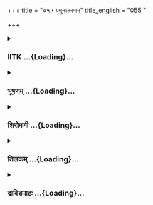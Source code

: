 +++
title = "०५५ यमुनातरणम्"
title_english = "055 "

+++
<div caption="श्रीराम-हरिसीताराममूर्ति-घनपाठिभ्यां वचनम्" class="audioEmbed" src="https://archive.org/download/Ramayana-recitation-Sriram-harisItArAmamUrti-Ghanapaati-v2/Kanda_2/Kanda_2_AYK-055-Yamuna_Tharanam.mp3"></div>

<div class="js_include collapsed" newlevelforh1="3" title="IITK" unfilled url="/purANam/rAmAyaNam/audIchya-pAThaH/iitk/2_ayodhyAkANDam/04-chitrakUTa-prAptiH/055_yamunAtaraNam.md">
<details><summary><h3>IITK ...{Loading}...</h3></summary>

The trio cross Yamuna -- decide to reside on the river bank -- Sita
rejoices getting her favourite flowers and fruits.



#### श्लोकः
##### मूलम्
उषित्वा रजनीं तत्र राजपुत्रावरिन्दमौ।  
महर्षिमभिवाद्याथ जग्मतुस्तं गिरिं प्रति॥2.55.1॥

##### शब्दार्थः
अरिन्दमौ destroyers of enemies, राजपुत्राः the (two) princes, तत्र there, रजनी night, उषित्वा having spent, अथ thereafter, महर्षिम् great sage (Bharadwaja), अभिवाद्य having offered obeisance, तं गिरिं प्रति in the direction of that mountain, जग्मतुः went.

##### आङ्ग्लानुवादः
After spending the night, the princes, destroyers of enemies, offered obeisance to that  
great sage (Bharadhwaja) and went towards that mount Chitrkuta.



#### श्लोकः
##### मूलम्
तेषां चैव स्वस्त्ययनं महर्षिस् स चकार ह।  
प्रस्थितांश्चैव तान्प्रेक्ष्य पिता पुत्रानिवान्वगात्॥2.55.2॥

##### शब्दार्थः
सः महर्षिः that great sage, तेषाम् to them, स्वस्त्ययनम् blessings for their safe journey, चकार ह made, प्रस्थितान् set forth, तान् them, प्रेक्ष्य having seen, पिता father, पुत्रानिव like his own children, अन्वगात् च followed also.

##### आङ्ग्लानुवादः
Seeing them setting forth, the great sage blessed them for a safe journey and followed them like a father following his children.



#### श्लोकः
##### मूलम्
ततः प्रचक्रमे वक्तुं वचनं स महामुनिः।  
भरद्वाजो महातेजा रामं सत्यपराक्रमम्॥2.55.3॥

##### शब्दार्थः
ततः then, महातेजाः effulgent, महामुनिः great sage, सः भरद्वाजः that Bharadwaja, सत्यपराक्रमम् to one whose strength is truth, रामम् to Rama, वचनम् words, वक्तुम् to tell, प्रचक्रमे began.

##### आङ्ग्लानुवादः
Then that great effulgent sage Bharadwaja began to speak to Rama whose strength was truth.



#### श्लोकः
##### मूलम्
गङ्गायमुनयोस् सन्धिमासाद्य मनुजर्षभौ।  
कालिन्दीमनुगच्छेतां नदीं पश्चान्मुखाश्रिताम्॥2.55.4॥

##### शब्दार्थः
मनुजर्षभौ two (best) among men, गङ्गायमुनयोः सन्धिम् the confluence of Ganga and Yamuna, गत्वा having reached, पश्चान्मुखाश्रिताम् flowing westward, कालिन्दी नदीम् river Kalindi (Yamuna), अनुगच्छेताम् proceed along.

##### आङ्ग्लानुवादः
Reaching the confluence of rivers Ganga and Yamuna, O Rama and Lakshmana best among men proceed along the Kalindi (Yamuna) river flowing westward.



#### श्लोकः
##### मूलम्
अथाऽसाद्य तु कालिन्दी शीघ्रस्रोतसमापगाम्।  
तस्यास्तीर्थं प्रचलितं पुराणं प्रेक्ष्य राघवौ॥2.55.5॥  
तत्र यूयं प्लवं कृत्वा तरतांशुमतीं नदीम्।

##### शब्दार्थः
राघवौ the scions of the Raghus (Rama and Lakshmana), अथ then, शीघ्रस्रोतसम् rapidiy flowing आपगाम् river, कालिन्दीम् Kalindi (Yamuna), आसाद्य having reached, प्रचलितम् served by many, पुराणम् ancient, तस्याः तीर्थम् spot on the river bank, प्रेक्ष्य finding, तत्र there, यूयम् you, प्लवम् a raft, कृत्वा having made, अंशुमतीम् that daughter of the Sun (Yamuna), नदीम् river, तरत cross over.

##### आङ्ग्लानुवादः
On reaching that swiftflowing river Yamuna, O Rama and Lakshmana O scions of the Raghu race, you will find an ancient spot (on the river bank). There make a raft and cross Kalindi, daughter of the Sun.



#### श्लोकः
##### मूलम्
ततो न्यग्रोधमासाद्य महान्तं हरितच्छदम्॥2.55.6॥  
विवृद्धं बहुभिर्वृक्षै श्श्यामं सिद्धोपसेवितम्।  
तस्मै सीताञ्जलिं कृत्वा प्रयुञ्जीताशिषश्शिवाः॥2.55.7॥

##### शब्दार्थः
ततः हरितच्छदम् with lush green leaves, महान्तम् large, बहुभिः by many, वृक्षैः trees, विवृध्दम्  densely grown, सिध्दोपसेवितम् inhabited by siddhas (sages who have attained perfection), श्यामम् dark (shady), न्यग्रोधम् banyan tree, आसाद्य having approached, सीता Sita, तस्मै to it, अञ्जलिम् folded palms, कृत्वा having made, शिवाः auspicious, आशिषः invocations, प्रयुञ्जीत offer.

##### आङ्ग्लानुवादः
There you will find a large, banyan tree with its lush green leaves, looking dark with its densely grown trees. It is inhabited by siddhas. Sita should offer with folded palms invocations for her wellbeing.



#### श्लोकः
##### मूलम्
समासाद्य तु तं वृक्षं वसेद्वातिक्रमेत वा।  
क्रोशमात्रं ततो गत्वा नीलं द्रक्ष्यथ काननम्॥2.55.8॥  
पलाशबदरीमिश्रं रम्यं वंशैश्च यामुनैः।

##### शब्दार्थः
तम् वृक्षम् that tree, समासाद्य having reached, वसेद्वा one may tarry or, अतिक्रमेत वा or can go past, ततः from there, क्रोशमात्रम् at a distance of a krosa, गत्वा having gone, नीलम् dark, पलाशबदरीमिश्रम् mixed with Palasa and Badari trees, यामुनैः on Yamuna, वंशैः च with bamboos also, रम्यम् beautiful, काननम् forest, द्रक्ष्यथ you will see.

##### आङ्ग्लानुवादः
Reaching that tree, you may tarry or proceed further. A krosa from there, you will see a beautiful forest filled with dark trees mixed with Palasas and badaris and bamboos on the Yamuna.



#### श्लोकः
##### मूलम्
स पन्थाश्चित्रकूटस्य गतस् सुबहुशो मया॥2.55.9॥  
रम्यो मार्दवयुक्तश्च वनदावैर्विवर्जितः।

##### शब्दार्थः
सः that one, चित्रकूटस्य of Chitrakuta, पन्थाः path, मया by me, बहुशः several times, गतः gone, रम्य beautiful, मार्दवयुक्तश्च marked with smoothness, वनदावैः forest fires, विवर्जितः is without.

##### आङ्ग्लानुवादः
That path leads to Chitrakuta. I had travelled through it several times. It is beautiful, smooth and safe from forest fires.



#### श्लोकः
##### मूलम्
इति पन्थानमावेद्य महर्षिस्सन्यवर्तत॥2.55.10॥  
अभिवाद्य तथेत्युक्त्वा रामेण विनिवर्तितः।

##### शब्दार्थः
सः महर्षिः that great sage, इति thus, पन्थानम् path, आवेद्य after directing, रामेण by Rama, तथेति 'so be it', उक्त्वा having said, अभिवाद्य paying obeisance, विनिवर्तितः having been requested to return, न्यवर्तत turned back.

##### आङ्ग्लानुवादः
The great sage returned after instructing Rama about the path. So be it, said Rama and offering obeisance requested Bharadhwaja to go back.



#### श्लोकः
##### मूलम्
उपावृत्ते मुनौ तस्मिन्रामो लक्ष्मणमब्रवीत्॥2.55.11॥  
कृतपुण्याः स्म सौमित्रे मुनिर्यन्नोऽनुकम्पते।

##### शब्दार्थः
तस्मिन् मुनौ the sage (Bharadhwaja), उपावृत्ते having turned back, राम Rama, लक्ष्मणम् to Lakshmana, अब्रवीत् said, सौमित्रे son of Sumitra, Lakshmana, कृतपुण्याः स्म we are fortunate indeed, यत् since, मुनिः the sage, नः on us, अनुकम्पते is showing compassion.

##### आङ्ग्लानुवादः
With the sage gone, Rama said, O Saumitri (son of Sumitra) we are lucky, for the sage has been so kind.



#### श्लोकः
##### मूलम्
इति तौ पुरुषव्याघ्रौ मन्त्रयित्वा मनस्विनौ।  
सीतामेवाग्रतः कृत्वा कालिन्दीं जग्मतुर्नदीम्॥2.55.12॥

##### शब्दार्थः
मनस्विनौ nobleminded, तौ those two, पुरुषव्याघ्रौ tigers (best) among men, इति thus, मन्त्रयित्वा conversing, सीताम् to Sita, अग्रतः इव ahead of them, कृत्वा keeping, कालिन्दीं नदीम्     towards river Kalindi (Yamuna), जग्मतुः proceeded.

##### आङ्ग्लानुवादः
Thus talking with one another, the two nobleminded tigers (best) among men advanced towards river Kalindi (Yamuna) with Sita walking in front.



#### श्लोकः
##### मूलम्
अथाऽसाद्य तु कालिन्दीं शीघ्रस्रोतोवहां नदीम्।  
चिन्तामापेदिरे सर्वे नदीजलतितीर्षवः॥2.55.13॥

##### शब्दार्थः
अथ thereafter, सर्वे all of them, शीघ्रस्रोतोवहाम् rapidly flowing, कालिन्दीं नदीम् river Kalindi, आसाद्य having reached, नदीजलतितीर्षवः wishing to cross the river, चिन्ताम् अपेदिरे pondered.

##### आङ्ग्लानुवादः
Thereafter, they all reached the rapidly flowing river Kalindi and began pondering how to cross it.



#### श्लोकः
##### मूलम्
तौ काष्ठसङ्घातमथो चक्रतुस् सुमहाप्लवम्।  
शुष्कैर्वंशैस् समास्तीर्णमुशीरैश्च समावृतम्॥2.55.14॥

##### शब्दार्थः
अथ then, तौ both of them, शुष्कैः with dry, वंशैः bamboos, समास्तीर्णम् wellspread, उशीरैः  
fragrant roots of Ushira bush, समावृतम् covered with, काष्टसङ्घातम् with logs of wood joined together, महाप्लवम् big float, चक्रतुः made.

##### आङ्ग्लानुवादः
Then they both made a big wooden float by joining logs of wood, spreading bamboos on it and covering it with the (fragrant roots of) Ushira bushes.



#### श्लोकः
##### मूलम्
ततो वेतसशाखाश्च जम्बूशाखाश्च वीर्यवान्।  
चकार लक्ष्मणश्छित्वा सीतायास् सुखमासनम्॥2.55.15॥

##### शब्दार्थः
ततः then, वीर्यवान् valiant, लक्ष्मणः Lakshmana, वेतसशाखाश्च stems of reeds, जम्बूशाखाश्च   branches from Jambu tree, छित्वा after cutting, सीतायाः for Sita, सुखम् comfortable, आसनम् seat, चकार made.

##### आङ्ग्लानुवादः
The valiant Lakshmana cut the stems of reeds and branches of the Jambu tree to prepare a comfortable seat for Sita (on that float).



#### श्लोकः
##### मूलम्
तत्र श्रियमिवाचिन्त्यां रामो दाशरथिः प्रियाम्।  
ईषत्संलज्जमानां तामध्यारोपयतप्लवम्॥2.55.16॥

##### शब्दार्थः
दाशरथिः Dasaratha's son, रामः Rama, तत्र there, श्रियमिव looking like Lakshmi (goddess of wealth), अचिन्त्याम् inconceivable (majesty), ईषत् a little, संलज्जमानाम् feeling shy, ताम् प्रियाम् that beloved Sita, प्लवम् float, अध्यारोपयत ascended.

##### आङ्ग्लानुवादः
Rama, son of Dasaratha helped his beloved (Sita), who was looking inconceivably like Lakshmi (goddess of wealth) and was feeling a little bashful while stepping on to the float.



#### श्लोकः
##### मूलम्
पार्श्वे च तत्र वैदेह्या वसने भूषणानि च।  
प्लवे कठिनकाजं च रामश्चक्रे सहायुधैः॥2.55.17॥

##### शब्दार्थः
रामः Rama, तत्र there, प्लवे on the float, वैदेह्याः Sita's, पार्श्वे on the side of, वसने clothes, भूषणानि च ornaments, कठिनकाजं a crowbar and a basket, आयुधैः weapons, चक्रे placed.

##### आङ्ग्लानुवादः
Rama placed robes and ornaments on the float by the side of Sita and a spade and a basket along with weapons.



#### श्लोकः
##### मूलम्
आरोप्य प्रथमं सीतां सङ्घाटं परिगृह्य तौ।  
तत प्रतेरतुर्यत्तौ वीरौ दशरथात्मजौ॥2.55.18॥

##### शब्दार्थः
वीरौ heroes, तौ those two, दशरथात्मजौ Dasratha's sons, सङ्घाटम् that float, प्रतिगृह्य  tightly holding, प्रथमम् at first, सीताम् Sita, आरोप्य making her board, ततः then, यत्तौ carefully, प्रतेरतुः crossed.

##### आङ्ग्लानुवादः
Those valiant sons of Dasaratha held the float (firmly) to help Sita step on to it. Then they crossed the river carefully.



#### श्लोकः
##### मूलम्
कालिन्दीमध्यमायाता सीता त्वेनामवन्दत।  
स्वस्ति देवि तरामि त्वां पारये न्मे पतिर्व्रतम्॥2.55.19॥  
यक्ष्ये त्वां गोसहस्रेण सुराघटशतेन च।  
स्वस्ति प्रत्यागते रामे पुरी मिक्ष्वाकुपालिताम्॥2.56.20॥

##### शब्दार्थः
कालिन्दीमध्यम् the middle of the river Kalindi (Yamuna), आयाता on reaching, सीता Sita, एनाम् to this river, अवन्दत made reverential salutation, देवी O goddess, त्वाम् you, तरामि crossing,  स्वस्ति let safety be ours, मे my, पतिः husband, व्रतम् vow, पारयेत् may fulfil, रामे Rama, स्वस्ति safely, इक्ष्वाकुपालिताम् ruled by Ikshvaku kings, पुरीम् city of Ayodhya, प्रत्यागते on his return, त्वाम् you, गोसहस्रेण with the offer of a thousand cows, सुराघटशतेन च with a hundred pots of wine, यक्षे will worship.

##### आङ्ग्लानुवादः
On reaching the middle of the river Yamuna, Sita made reverential salutations to her saying O goddess, I am crossing you, may safety be ours and may my husband fulfil his vow After Rama's (safe) return to the city (of Ayodhya) ruled by the Ikshvaku kings, I shall worship you with a thousand cows and a hundred pots of wine.



#### श्लोकः
##### मूलम्
कालिन्दी मथ सीता तु याचमाना कृताञ्जलिः।  
तीरमेवाभिसम्प्राप्ता दक्षिणं वरवर्णिनी॥2.55.21॥

##### शब्दार्थः
वरवर्णिनी lady of fair complexion, सीता Sita, कालिन्दीम् Yamuna, कृताञ्जलिः folding her  hands, याचमाना in supplication, अथ thereafter, दक्षिणं तीरमेव southern bank, अभिसम्प्राप्ता reached.

##### आङ्ग्लानुवादः
While Sita with her fair complexion was thus invoking river Yamuna with folded hands they reached the southern bank.



#### श्लोकः
##### मूलम्
तत प्लवेनांशुमतीं शीघ्रगामूर्मिमालिनीम्।  
तीरजै र्बहुभिर्वृक्षैस् सन्तेरुर्यमुनां नदीम्॥2.55.22॥

##### शब्दार्थः
ततः then, शीघ्रगाम् swiftflowing, ऊर्मिमालिनीम् full of waves, तीरजैः growing on the banks, बहुभिः many, वृक्षैः trees, अंशुमतीम् daughter of the Sungod, यमुनां नदीम् river Yamuna, सन्तेरुः crossed.

##### आङ्ग्लानुवादः
They crossed the swiftflowing river Yamuna, daughter of the Sungod, full of waves and with trees growing thick on her banks.



#### श्लोकः
##### मूलम्
ते तीर्णाः प्लवमुत्सृज्य प्रस्थाय यमुनावनात्।  
श्यामं न्यग्रोध मासेदु श्शीतलं हरितच्छदम्॥2.55.23॥

##### शब्दार्थः
तीर्णाः having crossed, ते they, प्लवम् raft, उत्सृज्य after leaving, यमुनावनात् from the forest adjoining Yamuna river, प्रस्थाय after starting, हरितच्छदम् a place full of greenery, शीतलम्  cool, श्यामम् dark, न्यग्रोधम् banyan tree, असेदुः reached.

##### आङ्ग्लानुवादः
Having crossed the river, they left the float and proceeded from the adjoining forest of Yamuna and reached the dark, cool banyan tree covered with lush green leaves.



#### श्लोकः
##### मूलम्
न्यग्रोधं तमुपागम्य वैदेही वाक्यमब्रवीत्।  
नमस्तेऽस्तु महावृक्ष पारयेन्मे पतिर्व्रतम्॥2.55.24॥  
कौशल्यां चैव पश्येयं सुमित्रां च यशश्विनीम्।  
इति सीताऽञ्जलिं कृत्वा पर्यगच्छद्वनस्पतिम्॥2.55.25॥

##### शब्दार्थः
वैदेही Sita, तं न्यग्रोधम् that banyan tree, उपागम्य having reached, वाक्यम् these words, अब्रवीत् said, महावृक्ष O great tree, ते to you, नमःअस्तु my salutations, मे पतिः my husband, व्रतम् vow, पारयेत् may fulfil, कौशल्यां च and Kausalya, यशश्विनीम् illustrious, सुमित्रां च also Sumitra, पश्येयम् may I behold, सीता Sita, इति in this way, अञ्जलिं कृत्वा offering reverential salutations with folded hands, वनस्पतिम् to the tree, पर्यगच्छत् went round.

##### आङ्ग्लानुवादः
Having reached the banyan tree, Sita invoked it, saying, 'O great tree I offer you my salutations. May my husband fulfil his vow May I behold Kausalya and the illustrious Sumitra on my return. Saying so, she went round the tree offering reverential salutations with folded hands.



#### श्लोकः
##### मूलम्
अवलोक्य ततस् सीतामायाचन्तीमनिन्दिताम्।  
दयितां च विधेयां च रामो लक्ष्मणमब्रवीत्॥2.55.26॥

##### शब्दार्थः
ततः then, रामः Rama, अयाचन्तीम् who was seeking blessings, अनिन्दिताम् blemishless, दयिताम् beloved, विधेयां च and obedient, सीताम् Sita, अवलोक्य having seen, लक्ष्मणम् to Lakshmana, अब्रवीत् said.

##### आङ्ग्लानुवादः
Beholding the obedient, blemishless, beloved Sita invoking blessings, Rama said to Lakhsmanaः



#### श्लोकः
##### मूलम्
सीतामादाय गच्छत्वमग्रतो भरतानुज।  
पृष्ठतोऽहं गमिष्यामि सायुधो द्विपदां वर॥2.55.27॥

##### शब्दार्थः
द्विपदां वर best among bipeds (men), भरतानुज brother of Bharata (Lakshmana), त्वम् you, सीताम् Sita, आदाय taking with you, अग्रतः ahead, गच्छ go, अहम् I, सायुधः armed with weapons, पृष्ठतः from behind, गमिष्यामि will follow.

##### आङ्ग्लानुवादः
O Lakshmana, best among bipeds (men) and brother of Bharata walk ahead with Sita and I shall follow with weapons.



#### श्लोकः
##### मूलम्
यद्यत्फलं प्रार्थयते पुष्पं वा जनकात्मजा।  
तत्तत्प्रदद्या वैदेह्या यत्राऽस्या रमते मनः॥2.55.28॥

##### शब्दार्थः
जनकात्मजा daughter of Janaka, यद्यत्फलम् whichever fruit, पुष्पं वा or flower, प्रार्थयते requests for, तत्तत् that one, अस्याः वैदेह्याः for this Sita, मनः mind, यत्र where, रमते takes pleasure, प्रदद्य give.

##### आङ्ग्लानुवादः
Whatever fruit or flower the daughter of Janaka asks for, get it. Whatever pleases her mind give it.



#### श्लोकः
##### मूलम्
गच्छतोऽस्तु तयोर्मध्ये बभूव जनकात्मजा।  
मातङ्गयोर्मध्यगता शुभा नागवधूरिव॥2.55.29॥

##### शब्दार्थः
गच्छतोः going like that, तयोः of both, मध्यगता moving in the middle, जनकात्मजा daughter of Janaka, मातङ्गयोः of two male elephants, मध्यगता in between, शुभा auspicious, नागवधूरिव  
like a female elephant, बभूव remained.

##### आङ्ग्लानुवादः
The daughter of Janaka walked between them like a sheelephant between two males.



#### श्लोकः
##### मूलम्
एकैकं पादपं गुल्मं लतां वा पुष्पशालिनीम्।  
अदृष्टपूर्वां पश्यन्ती रामं पप्रच्छ साऽबला॥2.55.30॥

##### शब्दार्थः
सा अबला that gentle lady, एकैकम् one by one, पादपम् tree, गुल्मम् shrub, अदृष्टपूर्वाम् never seen before, पुष्पशालिनीम् flowering, लतां वा or a creeper, पश्यन्ती seeing, रामम् to Rama, पप्रच्छ asked.

##### आङ्ग्लानुवादः
That gentle lady enquired of Rama about a tree or a shrub or a creeper in full bloom which she did not see before.



#### श्लोकः
##### मूलम्
रमणीयान्बहुविधान्पादपान्कुसुमोत्कटान्।  
सीतावचनसंरब्ध आनयामास लक्ष्मणः॥2.55.31॥

##### शब्दार्थः
लक्ष्मणः Lakshmana, सीतावचनसंरब्धः cheered by the indent of Sita, कुसुमोत्कटान् laden with flowers, रमणीयान् beautiful, बहुविधान् various, पादपान् trees, आनयामास brought.

##### आङ्ग्लानुवादः
Cheered by Sita's indents, Lakshmana brought her various beautiful plants and stocks of flowers.



#### श्लोकः
##### मूलम्
विचित्रवालुकजलां हंससारसनादिताम्।  
रेमे जनकराजस्य सुता प्रेक्ष्य तदा नदीम्॥2.55.32॥

##### शब्दार्थः
तदा then, जनकराजस्य सुता daughter of king Janaka (Sita), विचित्रवालुकजलाम् wonderful water and sand, हंससारसनादिताम् echoing with the sounds of swans and cranes, नदीम् river Yamuna, प्रेक्ष्य beholding, रेमे exceedingly delighted.

##### आङ्ग्लानुवादः
Beholding the river Yamuna with its wonderful water and sand echoing with the cackle of swans and cranes, Sita went ecstatic.



#### श्लोकः
##### मूलम्
क्रोशमात्रं ततो गत्वा भ्रातरौ रामलक्ष्मणौ।  
बहून्मेध्यान्मृगान्हत्वा चेरतुर्यमुनावने॥2.55.33॥

##### शब्दार्थः
ततः then, भ्रातरौ the two brothers, रामलक्ष्मणौ Rama and Lakshmana, क्रोशमात्रम् a krosa, गत्वा having gone, मेध्यान् suitable for sacrifice (pure), बहून् many, मृगान् deer, हत्वा having slain, यमुनावने in the forest on the bank of Yamuna, चेरतुः ate.

##### आङ्ग्लानुवादः
After walking a krosa into the forest on the bank of Yamuna, the two brothers killed many deer suitable for sacrifice and ate them.



#### श्लोकः
##### मूलम्
विहृत्य ते बर्हिणपूगनादिते शुभे वने वानरवारणायुते।  
समं नदीवप्रमुपेत्य सम्मतं निवास माजग्मु रदीनदर्शनाः॥2.55.34॥

##### शब्दार्थः
अदीनदर्शनाः appearing in high spirits, ते they, बर्हिणपूगनादिते resounding with the melody of peacocks, वानरवारणायुते inhabited by monkeys and elephants, शुभे वने in that lovely forest, विहृत्य roaming about, समम् levelled, सम्मतम् convenient, नदीवप्रम् bank of the river, उपेत्य having reached, निवासम् dwelling, आजग्मतुः made.

##### आङ्ग्लानुवादः
They reached the tableland on the bank of that river and moved in high spirit in the lovely forest resounding with cries of flocks of peacocks and teeming with monkeys and elephants. Finally they selected  a spot for their stay.  

#### समाप्तिः
 श्रीमद्रामायणे वाल्मीकीय आदिकाव्ये अयोध्याकाण्डे पञ्चपञ्चाशस्सर्गः॥  
Thus ends the fiftyfifth sarga in Ayodhyakanda of the holy Ramayana, the first epic composed by sage Valmiki.

</details>
</div>
<div class="js_include collapsed" newlevelforh1="3" title="भूषणम्" unfilled url="/purANam/rAmAyaNam/audIchya-pAThaH/TIkA/bhUShaNa_iitk/2_ayodhyAkANDam/04-chitrakUTa-prAptiH/055_yamunAtaraNam.md">
<details><summary><h3>भूषणम् ...{Loading}...</h3></summary>



उषित्वा रजनीं तत्र राजपुत्रावरिन्दमौ ।  

महर्षिमभिवाद्याथ जग्मतुस्तं गिरिं प्रति  ॥  २।५५।१  ॥   

उषित्वेत्यादि  ॥  २।५५।१  ॥   

  

तेषां चैव स्वस्त्ययनं महर्षिः स चकार ह ।  

प्रस्थितांश्चैव तान् प्रेक्ष्य पिता पुत्रानिवान्वगात्  ॥  २।५५।२  ॥   

तेषामिति । तेषां प्रस्थातुमुद्युक्तानाम् । अन्वगादिति पाठः । अन्वशादिति
पाठे--अनुशिष्टवान् मार्गोपदेशमकरोदित्यर्थः  ॥  २।५५।२  ॥   

  

ततः प्रचक्रमे वक्तुं वचनं स महामुनिः ।  

भरद्वाजो महातेजा रामं सत्यपराक्रमम्  ॥  २।५५।३  ॥   

तदेव विवृणोति--तत इति  ॥  २।५५।३  ॥   

  

गङ्गायमुनयोः सन्धिमासाद्य मनुजर्षभौ ।  

कालिन्दीमनुगच्छेतां नदीं पश्चान्मुखाश्रिताम्  ॥  २।५५।४  ॥   

गङ्गायमुनयोरिति । प्रथमं गङ्गायमुनयोः सन्धिमासाद्य पश्चात्
पश्चान्मुखाश्रितां गङ्गाजलवेगाभिहत्या किंचित्पश्चान्मुखप्रवाहं प्राप्तां
कालिन्दीं नदीम् । अनुगच्छेताम् अनुसृत्य गच्छेतां पश्चिमाभिमुखौ भूत्वा
गच्छेतां, भवन्ताविति शेषः । (पाठभेदः । अभिगच्छेताम् अभिमुखं गच्छेताम्,
कालिन्द्या अभिमुखीभूय गच्छेतामित्यर्थः)  ॥  २।५५।४  ॥   

  

अथासाद्य तु कालिन्दीं शीघ्रस्रोतसमापगाम् ।  

तस्यास्तीर्थं प्रचरितं पुराणं प्रेक्ष्य राघवौ  ॥  २।५५।५  ॥   

तत्र यूयं प्लवं कृत्वा तरतांशुमतीं नदीम् ।  

ततो न्यग्रोधमासाद्य महान्तं हरितच्छदम्  ॥  २।५५।६  ॥   

शीघ्रस्रोतसमित्यनेन गङ्गाजलवेगप्रतिहतिस्तिमितजलव्यतिरिक्तप्रदेश उच्यते ।
तीर्थम् अवतरणप्रदेशम् । प्रचरितं गमनागमनाभ्यामतिक्षुण्णमित्यर्थः ।
आंशुमतीम् अंशुमतः सूर्यस्यापत्यभूताम् । ततः तरणानन्तरम् । न्यग्रोधं
तीरस्थम् । हरितच्छदं श्यामलपत्रम् । अत एव श्यामं श्यामनामकं वृक्षैः सह
विवृद्धम् । यद्वा वृक्षैः श्यामं वृक्षसहितत्वात् विशेषेण श्यामलम् ।
वृक्षैरित्युपलक्षणे तृतीया । आशिषः मनोरथान् । प्रयुञ्जीत प्रार्थयेत्  ॥ 
२।५५।५६  ॥   

  

विवृद्धं बहुभिर्वृक्षैः श्यामं सिद्धोपसेवितम् ।  

तस्मै सीताञ्जलिं कृत्वा प्रयुञ्जीताशिषःः शिवाः  ॥  २।५५।७  ॥   

वसेद्वा अतिक्रमेत वा सीतेति शेषः । श्रान्ता चेत् किंचित्कालं वसेत्,
नोचेदतिक्रमेतेत्यर्थः  ॥  २।५५।७  ॥   

  

समासाद्य तु तं वृक्षं वसेद्वातिक्रमेत वा ।  

क्रोशमात्रं ततो गत्वा नीलं द्रक्ष्यथ काननम्  ॥  २।५५।८  ॥   

ततः दक्षिणतटस्थन्यग्रोधात् । यामुनैः यमुनासम्बन्धिभिः,
यमुनातीरजैरित्यर्थः  ॥  २।५५।८  ॥   

  

पलाशबदरीमिश्रं रम्यं वंशैश्च यामुनैः ।  

स पन्थाश्चित्रकूटस्य गतः सुबहुशो मया ।  

रम्यो मार्दवयुक्तश्च वनदावैर्विवर्जितः ।  

इति पन्थानमावेद्य महर्षिः संन्यवर्तत  ॥  २।५५।९  ॥   

सः काननम्, पथिशब्दापेक्षया पुल्लिङ्गत्वम् । मार्दवयुक्तः
सूक्ष्मसिकतावत्त्वात् । वनदावैर्वनाग्निभिः । "दवदावौ वनारण्यवह्नी"
इत्यमरः । तथाप्यत्र दावशब्दो ऽग्निमात्रपरः । "विशिष्टवाचकानाम्" इति
न्यायात्  ॥  २।५५।९  ॥   

  

अभिवाद्य तथेत्युक्त्वा रामेण विनिवर्तितः  ॥  २।५५।१०  ॥   

उपावृत्ते मुनौ तस्मिन् रामो लक्ष्मणमब्रवीत् ।  

कृतपुण्याः स्म सौमित्रे मुनिर्यन्नो ऽनुकम्पते  ॥  २।५५।११  ॥   

अभिवाद्येत्यर्द्धेन महर्षिं विशेषयति । तथैव गमिष्याम इत्युक्त्वा
अभिवाद्य त्वमाश्रमं गच्छेति रामेण विनिवर्त्तितो महर्षिः न्यवर्ततेति
सम्बन्धः  ॥  २।५५।१०११  ॥   

  

इति तौ पुरुषव्याघ्रौ मन्त्रयित्वा मनस्विनौ ।  

सीतामेवाग्रतः कृत्वा कालिन्दीं जग्मतुर्नदीम्  ॥  २।५५।१२  ॥   

अथासाद्य तु कालिन्दीं शीघ्रस्रोतोवहां नदीम् ।  

चिन्तामापेदिरे सर्वे नदीजलतितीर्षवः  ॥  २।५५।१३  ॥   

इतीति । मन्त्रयित्वा पूर्वोक्तरीत्या कृतार्थतामनुसन्धाय  ॥  २।५५।१२१३
 ॥   

  

तौ काष्ठसङ्घाटमथो चक्रतुस्सुमहाप्लवम् ।  

शुष्कैर्वंशैः समास्तीर्णमुशीरैश्च समावृतम्  ॥  २।५५।१४  ॥   

ततो वेतसशाखाश्च जम्बूशाखाश्च वीर्यवान् ।  

चकार लक्ष्मणश्छित्त्वा सीतायाः सुखमासनम्  ॥  २।५५।१५  ॥   

तौ काष्ठसङ्घाटमिति । काष्ठसङ्घाटः काष्ठनिचयः । उशीरैः वीरणतृणमूलैः ।
"मूले़ ऽस्योशीरमस्त्रियाम्" इत्यमरः  ॥  २।५५।१४१५  ॥   

  

तत्र श्रियमिवाचिन्त्यां रामो दाशरथिः प्रियाम् ।  

ईषत्संलज्जमानां तामध्यारोपयत प्लवम्  ॥  २।५५।१६  ॥   

तत्रेति । अचिन्त्याम् अचिन्त्यसौन्दर्याम् ।
कान्तकरग्रहादावश्यकत्वाच्चेषल्लज्जावतीम्  ॥  २।५५।१६  ॥   

  

पार्श्वे च तत्र वैदेह्या वसने भूषणानि च ।  

प्लवे कठिनकाजं च रामश्चक्रे सहायुधैः  ॥  २।५५।१७  ॥   

पार्श्व इति । तत्रैव वैदेह्याः पार्श्वे कठिनकाजं कठिनकं
कन्दमूलखननसाधनमायसाग्रं दारु, आजम् अजचर्म पिनद्धं पिटकम् ।
द्वन्द्वैकवद्भावः । चक्रे स्थापितवानित्यर्थः  ॥  २।५५।१७  ॥   

  

आरोप्य प्रथमं सीतां सङ्घाट परिगृह्य तौ ।  

ततः प्रतेरतुर्यत्तौ वीरौ दशरथात्मजौ  ॥  २।५५।१८  ॥   

आरोप्येति । सङ्घाटंप्लवम् । यत्तौ प्लवचालने यतमानौ  ॥  २।५५।१८  ॥   

  

कालिन्दीमध्यमायाता सीता त्वेनामवन्दत ।  

स्वस्ति देवि तरामि त्वां पारयेन्मे पतिर्व्रतम्  ॥  २।५५।१९  ॥   

यक्ष्ये त्वां गोसहस्रेण सुराघटशतेन च ।  

स्वस्ति प्रत्यागते रामे पुरीमिक्ष्वाकुपालिताम्  ॥  २।५५।२०  ॥   

कालिन्दीमथ सीता तु याचमाना कृताञ्जलिः ।  

तीरमेवाभिसम्प्राप्ता दक्षिणं वरवर्णिनी  ॥  २।५५।२१  ॥   

कालिन्दीमध्यमित्यादि । मे पतिः । व्रतं वनवाससङ्कल्पम् । पारयेत् समापयेत्
। त्वामुद्दिश्य गोसहस्रेण गोसहस्रप्रदानेन सुराघटशतेन च नैवेद्येन ।
स्वस्ति यथा भवति तथा प्रत्यागते सति गोसहस्रप्रदानेन सुराघटशतेन च त्वां
यक्ष्य इत्यादि याचमाना तीरं प्राप्तेत्यन्वयः  ॥  २।५५।१९२१  ॥   

  

ततः प्लवेनांशुमतीं शीघ्रगामूर्मिमालिनीम् ।  

तीरजैर्बहुभिर्वृक्षैः सन्तेरुर्यमुनां नदीम्  ॥  २।५५।२२  ॥   

तत इति । वृक्षैरिति उपलक्षणे तृतीया  ॥  २।५५।२२  ॥   

  

ते तीर्णाः प्लवमुत्सृज्य प्रस्थाय यमुना वनात् ।  

श्यामं न्यग्रोधमासेदुः शीतलं हरितच्छदम्  ॥  २।५५।२३  ॥   

न्यग्रोधं तमुपागम्य वैदेही वाक्यमब्रवीत्  ॥  २।५५।२४  ॥   

ते तीर्णा इति । यमुनावनात् यमुनातीरवनात्  ॥  २।५५।२३२४  ॥   

  

नमस्ते ऽस्तु महावृक्ष पारयेन्मे पतिर्व्रतम् ।  

कौसल्यां चैव पश्येयं सुमित्रां च यशस्विनीम् ।  

इति सीता ऽञ्जलिं कृत्वा पर्यगच्छद्वनस्पतिम्  ॥  २।५५।२५  ॥   

नमस्त इत्यादि । पर्यगच्छत् प्रदक्षिणं चकार  ॥  २।५५।२५  ॥   

  

अवलोक्य ततः सीतामायाचन्तीमनिन्दिताम् ।  

दयितां च विधेयां च रामो लक्ष्मणमब्रवीत्  ॥  २।५५।२६  ॥   

अवलोक्येति । अवलोक्य, सीतायाः श्रान्त्यश्रान्ती परीक्ष्येत्यर्थः ।
आयाचन्तीं मनोरथान् प्रार्थयन्तीम्  ॥  २।५५।२६  ॥   

  

सीतामादाय गच्छ त्वमग्रतो भरताग्रज ।  

पृष्ठतो ऽहं गमिष्यामि सायुधो द्विपदां वर  ॥  २।५५।२७  ॥   

सीतामादायेति । भरताग्रजेति बहुव्रीहिः । अग्रतो गच्छेत्यनेन सीतायाः पुरतो
गच्छेत्युक्तम्  ॥  २।५५।२७  ॥   

  

यद्यत्फलं प्रार्थयते पुष्पं वा जनकात्मजा ।  

तत्तत् प्रदद्या वैदेह्या यत्रास्या रमते मनः  ॥  २।५५।२८  ॥   

गच्छतोस्तु तयोर्मध्ये बभूव जनकात्मजा ।  

मातङ्गयोर्मध्यगता शुभा नागवधूरिव  ॥  २।५५।२९  ॥   

अग्रतो गमनफलमाह-- यद्यत्फलमित्यादिश्लोकेन  ॥  २।५५।२८२९  ॥   

  

एकैकं पादपं गुल्मं लतां वा पुष्पशालिनीम् ।  

अदृष्टपूर्वां पश्यन्ती रामं पप्रच्छ सा ऽबला  ॥  २।५५।३०  ॥   

एकैकमिति । पप्रच्छ कैषां संज्ञेति पृष्टवतीत्यर्थः  ॥  २।५५।३०  ॥   

  

रमणीयान् बहुविधान् पादपान् कुसुमोत्कटान् ।  

सीतावचनसंरब्ध आनयामास लक्ष्मणः  ॥  २।५५।३१  ॥   

रमणीयानिति । पादपानित्यनेन स्तबकविशिष्टाः पादपावयवा उच्यन्ते ।
सीतावचनसंरब्धः सीतावचनेन त्वरितः  ॥  २।५५।३१  ॥   

  

विचित्रवालुकजलां हंससारसनादिताम् ।  

रेमे जनकराजस्य तदा प्रेक्ष्य सुता नदीम्  ॥  २।५५।३२  ॥   

विचित्रवालुकजलामिति । नदीं यमुनाम् । सुदूरं तत्तीरे गमनात्तद्दर्शनम्  ॥ 
२।५५।३२  ॥   

  

क्रोशमात्रं ततो गत्वा भ्रातरौ रामलक्ष्मणौ ।  

बहून् मेध्यान् मृगान् हत्वा चेरतुर्यमुनावने  ॥  २।५५।३३  ॥   

क्रोशमात्रमिति । मेध्यान् शुचीन् भक्ष्यानिति यावत् । चेरतुः भक्षितवन्तौ
। "चर गतिभक्षणयोः"  ॥  २।५५।३३  ॥   

  

विहृत्य ते बर्हिणपूगनादिते शुभे वने वानरवारणायुते ।  

समं नदीवप्रमुपेत्य सम्मतं निवासमाजग्मुरदीनदर्शनाः  ॥  २।५५।३४  ॥   

विहृयेति । पूगः समूहः । समम् अनिम्नोन्नतम् । नदीवप्रं नदीतीरम् । संमतं
निवासं सीताभिमतं वासस्थानम्  ॥  २।५५।३४  ॥   

  

इत्यार्षे श्रीरामायणे वाल्मीकीये आदिकाव्ये श्रीमदयोध्याकाण्डे
पञ्चपञ्चाशः सर्गः  ॥  ५५  ॥   

इति श्रीगो० अयोध्याकाण्डव्याख्याने पञ्चपञ्चाशः सर्गः  ॥  ५५  ॥   



</details>
</div>
<div class="js_include collapsed" newlevelforh1="3" title="शिरोमणी" unfilled url="/purANam/rAmAyaNam/audIchya-pAThaH/TIkA/shiromaNI_iitk/2_ayodhyAkANDam/04-chitrakUTa-prAptiH/055_yamunAtaraNam.md">
<details><summary><h3>शिरोमणी ...{Loading}...</h3></summary>



भरद्वाजवचनश्रवणानन्तरकालिकं रामवृत्तमाह-- उषित्वेत्यादिभिः । तत्र
भरद्वाजाश्रमे उषित्वा महर्षिमभिवाद्य तं महर्षिनिर्दिष्टं गिरिं चित्रकूटं
जग्मतुः  ॥  २।५५।१  ॥   

  

तेषामिति । औरसान् पुत्रान् पितेव तान्प्रस्थितान्प्रेक्ष्य तेषां
रामादीनां स्वस्त्ययनं गमनकालोचितस्वस्तिक्रियां चकार  ॥  २।५५।२  ॥   

  

तत इति । स महामुनिः वक्तुं प्रचक्रमे  ॥  २।५५।३  ॥   

  

वचनस्वरूपमाह-- गङ्गेत्यादिभिः । गङ्गायमुनयोः सन्धिं सङ्गममादाय आरभ्य
पश्चान्मुखाश्रितामतिप्रबलगङ्गावेगेन पश्चान्मुखं किञ्चिद्दूरं
पश्चिमाभिमुखत्वमाश्रितं यया तां कालिन्दीमनुगच्छेतां तां
पश्यंस्तदुत्तरतीरवर्तिमार्गेण गच्छेत्यर्थः । अत्र द्विर्वचं तु
सीतारामानतिरेकबुद्ध्या  ॥  २।५५।४  ॥   

  

अथेति । अथ यमुनातीरतो गमनानन्तरं प्रतिस्रोतः समागतां
प्रवाहमार्गलब्धानेकतीर्थसङ्गमवतीं कालिन्दीमासाद्य प्राप्य तीर्थं
पवित्रकारकं तस्याः कालिन्द्याः प्रचरितं विलक्षणप्रचलनं प्रकामं यथा
स्यात्तथा प्रेक्ष्य तत्र यमुनायां प्लवमुडुपं कृत्वा आंशुमतीम् अंशुमतः
सूर्यस्य इयं कन्या तां तरत । सार्धश्लोक एकान्वयी  ॥  २।५५।५  ॥   

  

तत इति । ततो यमुनासन्तरणानन्तरं महान्तमतिप्रवृद्धं हरितच्छदं
हरितपत्रविशिष्टमत एव श्यामं बहुभिर्वृक्षैः परीतं युक्तं न्यग्रोधं
वटवृक्षमासाद्य प्राप्य तस्मिन्न्यग्रोधे स्थिता सीता अञ्जलिं
प्रणयसूचकबद्धयुगलकरं कृत्वा आशिषः वनवासनिवर्तनरूपमनोरथस्य क्रियां
कुशलमस्माकमागमनं भवत्विति प्रार्थनां प्रयुञ्जीत "आशिषः शिवाः" इति
भूषणपाठः । सार्धश्लोक एकान्वयी  ॥  २।५५।६,७  ॥   

  

समासाद्येति । तं वृक्षं समासाद्य पूजनादिना सम्यक् प्राप्य वसेत् तत्रैव
निशि शयीत वा अतिक्रमेत्ततः परं गच्छेत्ततः तस्मान्न्यग्रोधात्क्रोशमात्रं
गत्वा पलाशबदरीमिश्रं पलाशैः बदरीभिश्च युक्तं यामुनैः यमुनातीरोद्भवैः
वंशैः वेणुभिरुपलक्षितं नीलं काननं वनं प्रेक्ष्य मया बहुशो गतस्य बहुवारं
मत्कर्तृकगमनविशिष्टस्य चित्रकूटस्य यः रम्यः रमणीयः मार्दवयुक्तः मृदुः स
प्रसिद्धः पन्थाः मार्गः त्वया प्राप्स्यते इति शेषः ।
सार्धश्लोकद्वयमेकान्वयि  ॥  २।५५।८,९  ॥   

  

इतीति । इति अनेन प्रकारेण पन्थानमादिश्य बोधयित्वा तथेत्युक्त्वा अभिवाद्य
विद्यमानेन रामेण विनिवर्तितः स महर्षिः न्यवर्तत । अर्धद्वयमेकान्वयि  ॥ 
२।५५।१०  ॥   

  

उपेति । उपावृत्ते निवृत्ते सति यद्यस्मात् नः अस्मान्मुनिः अनुकम्पते
तस्माद्वयं कृतपुण्याः अतः ते भद्रं कल्याणमिति रामः लक्ष्मणमब्रवीत्  ॥ 
२।५५।११  ॥   

  

इतीति । मन्त्रयित्वा परस्परं सम्भाष्य तौ रामलक्ष्मणौ कालिन्दीं जग्मतुः
 ॥  २।५५।१२  ॥   

  

अथेति । शीघ्रस्रोतस्विनीं झटितिप्रवाहविशिष्टां कालिन्दीमासाद्य चिन्तां
कालिन्दीतरणोद्देश्यकभरद्वाजोक्तिविषयकस्मृतिमापेदिरे प्रापुः  ॥  २।५५।१३
 ॥   

  

ताविति । काष्ठानां सङ्घाटः समूहो यस्मिञ्छुष्कैर्वशैः समाकीर्णं
संयुक्तमुशीरैः शोभनगन्धवत्तृणविशेषैः समावृतं सुमहाप्लवं चक्रतुः  ॥ 
२।५५।१४  ॥   

  

तत इति । ततः प्लवनिर्माणानन्तरं वैतसशाखाः जम्बुशाखाश्च छित्वा सीतायाः
सुखमासनं चकार  ॥  २।५५।१५  ॥   

  

तत्रेति । तत्र तस्मिन्समये अचिन्त्यां श्रियं शोभामिव ईषल्लज्जमानां तां
प्रियां स दाशरथिः प्लवमध्यारोपयत  ॥  २।५५।१६  ॥   

  

पार्श्वे इति । तत्र प्लवे वैदेह्याः पार्श्वे वसनादीनि कठिनकाजं च
कठिनकं  

खनित्रमाजमजचर्मपिनद्धं पिटकमित्यर्थः । चक्रे स्थापयामासेत्यर्थः  ॥ 
२।५५।१७  ॥   

  

आरोप्येति । यत्तौ कृतप्रयत्नौ प्रीतौ तौ रामलक्ष्मणौ प्रथमं सङ्घाटं प्लवं
परिगृह्य सीतामारोप्य प्रतेरतुः पुप्लुवाते  ॥  २।५५।१८  ॥   

  

कालिन्दीति । कालिन्दीमध्यमायाता सीता एनां कालिन्दीमवन्दत वन्दनपूर्वकं
प्रार्थयत् । अर्धं पृथक्  ॥  २।५५।१९  ॥   

  

प्रार्थनास्वरूपमाह-- स्वस्तीति । हे देवि या ऽहं त्वां तरामि तस्याः मे
पतिः स्वस्ति यथा स्यात्तथा व्रतं प्रतिज्ञां पारयेत् समापयेत् । अर्धं
पृथक्-- यक्ष्ये इति । रामे स्वस्ति यथा स्यात्तथा प्रत्यागते सति
गोसहस्रेण सहस्रसङ्ख्याकगवीभिः सुराघटशतेन शतसङ्ख्याकदेवदुर्लभपदार्थेन च
त्वां यक्ष्ये  ॥  २।५५।२०  ॥   

  

कालिन्दीमिति । वरवर्णिनी उत्तमवर्णविशिष्टा विलक्षणगौराङ्गीत्यर्थः ।
कालिन्दीं याचमाना सीता दक्षिणं तीरमभिसम्प्राप्ता  ॥  २।५५।२१  ॥   

  

तदेव भङ्ग्यन्तरेणाह-- तत इति । तीरजैर्वृक्षैरुपलक्षितामंशुमतीं यमुनां
प्लवेन सन्तेरुः  ॥  २।५५।२२  ॥   

  

ते इति । तीर्णाः ते रामादयः प्लवमुत्सृज्य त्यक्त्वा यमुनावनात् प्रस्थाय
श्यामं न्यग्रोधमासेदुः  ॥  २।५५।२३  ॥   

  

न्यग्रोधमिति । समुपागम्य सम्प्राप्य वैदेही न्यग्रोधमभ्यवन्दत
वन्दनर्पूवकप्रार्थनामकरोत् । अर्धं पृथक्  ॥  २।५५।२४  ॥   

  

प्रार्थनास्वरूपमाह-- नम इति । मे पतिः व्रतं प्रतिज्ञां पारयेत् कौशल्यां
सुमित्रां च चकारान्तरेण केकयीं च पश्येम  ॥  २।५५।२५  ॥   

  

इतीति । सीता पर्यगच्छत्परितो ऽगच्छत्प्रदक्षिणमकरोदित्यर्थः । अर्धं
पृथक्-- अवलोक्येति । आयाचन्तीं प्रार्थयन्तीं पूजां समापयन्तीमित्यर्थः ।
विधेयां स्वानुकूलां दयितामवलोक्य रामो लक्ष्मणमब्रवीत् ।
अर्धद्वयमेकान्वयि  ॥  २।५५।२६  ॥   

  

वचनस्वरूपमाह-- सीतामिति । अग्रतः अग्रे गच्छ सायुधो ऽहं पृष्ठतः
अनुगमिष्यामि  ॥  २।५५।२७  ॥   

  

यद्यदिति । यत्र यस्मिंस्थले अस्याः मनो रमते तत्र यद्यत्प्रार्थयते
तत्तत्प्रयच्छ  ॥  २।५५।२८  ॥   

  

रामोक्तिं संवर्ण्य सीतावृत्तमाह-- एकैकमिति । अदृष्टरूपपादपादीन्पश्यन्ती
सीता एकैकं पप्रच्छ प्रश्नपूर्वकोत्तरजनितनिश्चयं चकार ।
अदृष्टरूपामित्यस्य लिङ्गादिविपरिणामेनान्येष्वप्यन्वयः । पादपानित्यस्य
पादपावयवानित्यर्थः । अतो न पौनरुक्त्यम् । सार्धश्लोक एकान्वयी  ॥ 
२।५५।२९,३०  ॥   

  

सीतेति । सीतावचनसंरब्धः सीताज्ञापनहेतुकत्वरावाँल्लक्ष्मणः विचित्रा
वालुका यस्मिंस्तज्जलं यस्याः तां हंसादेभिर्नादितां यमुनामानयामास  ॥ 
२।५५।३१  ॥   

  

रेमे इति । नदीं यमुनां जनकराजस्य सुता प्रेक्ष्य रेमे । एतेन
यमुनादक्षिणतटेनैव स मार्ग इति व्यक्तम् । ततो ऽनन्तरं क्रोशमात्रं गत्वा
मेध्यान्मार्गे सम्प्राप्तान्मृगान्हत्वा सन्ताड्य यमुनावने चेरतुः ।
सार्धश्लोक एकान्वयी  ॥  २।५५।३२  ॥   

  

विहृत्येति । बर्हिणपूगैः मयूरसमूहैः नादिते वारणवानराभ्यामायुते व्याप्ते
वने विहृत्य समं वैषम्यरहितं नदीवप्रं यमुनादक्षिणतीरमुपेत्य प्राप्य
निवासं निवासयोग्यवृक्षमाजग्मुः  ॥  २।५५।३३  ॥   

  

इति श्रीमद्वाल्मीकीयरामायणव्याख्याने रामायणशिरोमणावयोध्याकाण्डे
पञ्चपञ्चाशः सर्गः  ॥   

२।५५  ॥   

  



</details>
</div>
<div class="js_include collapsed" newlevelforh1="3" title="तिलकम्" unfilled url="/purANam/rAmAyaNam/audIchya-pAThaH/TIkA/tilaka_iitk/2_ayodhyAkANDam/04-chitrakUTa-prAptiH/055_yamunAtaraNam.md">
<details><summary><h3>तिलकम् ...{Loading}...</h3></summary>



अथ भरद्वाजेन मार्गोपदेशः उषित्वेति  ॥  २।५५।१  ॥   

  

औरसान्पुत्रान्पितेव तान्प्रस्थितान्प्रेक्ष्य तेषां स्वस्त्ययनं चकार ।
चैवौ पादपूरणार्थौ  ॥  २।५५।२  ॥   

  

प्रचक्रमे मार्गोपदेशार्थमिति शेषः  ॥  २।५५।३  ॥   

  

पश्चान्मुखाश्रितां गङ्गाजलवेगाभिघातेन किंचिद्दूरं पश्चान्मुखं गतामिति
तीर्थः । सन्धि सङ्गमतीर्थम् । सङ्गमात्पश्चिमप्रदेश
एवाश्रितस्वप्रयुक्तव्यवहारां सङ्गमपूर्वभागे तु गङ्गाया एव व्यवहार इति
भाव इति कतकः, अन्ये तु पश्चान्मुखया गङ्गया श्रितां
कालिन्दीमनुगच्छेतामित्यर्थः । अत एवाग्रे
कालिन्दीमासाद्येत्युक्तिरित्याहुः  ॥  २।५५।४  ॥   

  

अथ शुद्धां कालिन्दीं प्रतिस्रोतो यथा भवति तथा समागतां
विपरीतप्रवाहामासाद्य तस्यास्तीर्थमवतरणप्रदेशं प्रचरितं
गमनागमनाभ्यामतिक्षुण्णं दृष्ट्वा प्लवं तरणसाधनम् अंशुमतीं सूर्यतनयाम्  ॥ 
२।५५।५  ॥   

  

श्यामं श्यामनामकम्  ॥  २।५५।६  ॥   

  

आशिषां क्रियां करणं प्रयुञ्जीतास्माकं पुनरागमनं भवत्विति सीता वृक्षं
नत्यादिना प्रार्थयेत् ।  

वसेद्वातिक्रमेत वेत्येकवचनं सीताभिप्रायकम् । श्रमे वसेत् अन्यथाग्रे
गच्छेदित्यर्थः  ॥  २।५५।७  ॥   

  

ततः कालिन्दीदक्षिणतीरवर्तिन्यग्रोधात् यामुनैर्यमुनातीरजैः  ॥  २।५५।८  ॥   

  

मार्दवयुक्तः वालुकोपेतत्वात्कण्टकपाषाणादिरहितत्वाच्च । दावैर्विवर्जितो
वनाग्निरहितः  ॥  २।५५।९  ॥   

  

तथेत्युक्त्वा त्वदुपदिष्टमार्गेणैव गमिष्याम इत्युक्त्वा  ॥  २।५५।१०१३
 ॥   

  

काष्ठसंघाटः काष्ठसंघातस्तद्रूपं महाप्लवमुडुपम् उशीरैर्नलदैः
वेतसैरित्यर्थ इति कतकोक्तमयुक्तम्  ॥  २।५५।१४,१५  ॥   

  

अचिन्त्यामचिन्त्यप्रभावाम् । स रामः  ॥  २।५५।१६  ॥   

  

कठिनं खनित्रम् काजं पेटकम् द्वन्द्व एकवद्वाक्यम् । कठिनकं खनित्रम्
आजमजचर्मपिनद्धं पेटकमित्यर्थमन्ये  ॥  २।५५।१७  ॥   

  

सङ्घाटं प्लवम्  ॥  २।५५।१८  ॥   

  

पतिर्व्रतं चतुर्दशवर्षावधिकं पारयेत्समापयेत्  ॥  २।५५।१९  ॥   

  

स्वस्ति प्रत्यागते यक्ष्य इति संबन्धः  ॥  २।५५।२०,२१  ॥   

  

उक्तमेवोपसंहरति तत इति । तीरजैर्वृक्षैरुपलक्षिताम्  ॥  २।५५।२२  ॥   

  

यमुनातीरसंबन्धिवनात्  ॥  २।५५।२३।२४  ॥   

  

पर्यगच्छत्परितो ऽगच्छत् प्रदक्षिणं चकारेति यावत्  ॥  २।५५।२५  ॥   

  

विधेयामनुकूलां सीतामायाचन्तीं प्रार्थयन्तीमवलोक्याब्रवीदित्यन्वयः  ॥ 
२।५५।२६२८  ॥   

  

साबला सीता पप्रच्छको ऽयं वृक्ष इत्यादि  ॥  २।५५।२९  ॥   

  

रमणीयान्रम्यान् कुसुमोत्करान्पादपान्कुसुमस्तोमविशिष्टवृक्षावयवान्
सीतावचनेन संरब्धस्त्वरावानानयामासेत्यन्वयः । आनयामासेत्यानित्य इत्यर्थ
आर्षम्  ॥  २।५५।३० ॥   

  

विचित्रेत्यादि नदीवेशेषणम् । नदीं यमुनाम्  ॥  २।५५।३१  ॥   

  

चेरतुर्भुक्तवन्तौ  ॥  २।५५।३२  ॥   

  

वप्रं तीरम्  ॥  २।५५।३३  ॥   

  

इति श्रीरामाभिरामे श्रीरामीये रामायणतिलके वाल्मीकीय आदिकाव्ये
ऽयोध्याकाण्डे पञ्चपञ्चाशः सर्गः  ॥  २।५५  ॥   

  

  



</details>
</div>
<div class="js_include collapsed" newlevelforh1="3" title="द्राविडपाठः" unfilled url="/purANam/rAmAyaNam/drAviDapAThaH/2_ayodhyAkANDam/04-chitrakUTa-prAptiH/055_yamunAtaraNam.md">
<details><summary><h3>द्राविडपाठः ...{Loading}...</h3></summary>



  
महर्षिमभिवाद्याथ जग्मतुस्तं गिरिं प्रति ॥ 2.55.1 ॥   
तेषां चैव स्वस्त्ययनं महर्षिः स चकार ह।  
प्रस्थितांश्चैव तान् प्रेक्ष्य पिता पुत्रानिवान्वगात् ॥ 2.55.2 ॥   
ततः प्रचक्रमे वक्तुं वचनं स महामुनिः।  
भरद्वाजो महातेजा रामं सत्यपराक्रमम् ॥ 2.55.3 ॥   
गङ्गायमुनयोः सन्धिमासाद्य मनुजर्षभौ।  
कालिन्दीमनुगच्छेतां नदीं पश्चान्मुखाश्रिताम् ॥ 2.55.4 ॥   
अथासाद्य तु कालिन्दीं शीघ्रस्रोतसमापगाम्।  
तस्यास्तीर्थं प्रचरितं पुराणं प्रेक्ष्य राघवौ ॥ 2.55.5 ॥   
तत्र यूयं प्लवं कृत्वा तरतांशुमतीं नदीम्।  
ततो न्यग्रोधमासाद्य महान्तं हरितच्छदम् ॥ 2.55.6 ॥   
विवृद्धं बहुभिर्वृक्षैः श्यामं सिद्धोपसेवितम्।  
तस्मै सीताञ्जलिं कृत्वा प्रयुञ्जीताशिषःः शिवाः ॥ 2.55.7 ॥   
समासाद्य तु तं वृक्षं वसेद्वातिक्रमेत वा।  
क्रोशमात्रं ततो गत्वा नीलं द्रक्ष्यथ काननम् ॥ 2.55.8 ॥   
रम्यो मार्दवयुक्तश्च वनदावैर्विवर्जितः।  
इति पन्थानमावेद्य महर्षिः सन्न्यवर्तत ॥ 2.55.9 ॥   
अभिवाद्य तथेत्युक्त्वा रामेण विनिवर्तितः ॥ 2.55.10 ॥   
उपावृत्ते मुनौ तस्मिन् रामो लक्ष्मणमब्रवीत्।  
कृतपुण्याः स्म सौमित्रे मुनिर्यन्नोऽनुकम्पते ॥ 2.55.11 ॥   
इति तौ पुरुषव्याघ्रौ मन्त्रयित्वा मनस्विनौ।  
सीतामेवाग्रतः कृत्वा कालिन्दीं जग्मतुर्नदीम् ॥ 2.55.12 ॥   
अथासाद्य तु कालिन्दीं शीघ्रस्रोतोवहां नदीम्।  
चिन्तामापेदिरे सर्वे नदीजलतितीर्षवः ॥ 2.55.13 ॥   
तौ काष्ठसङ्घाटमथो चक्रतुस्सुमहाप्लवम्।  
शुष्कैर्वंशैः समास्तीर्णमुशीरैश्च समावृतम् ॥ 2.55.14 ॥   
ततो वेतसशाखाश्च जम्बूशाखाश्च वीर्यवान्।  
चकार लक्ष्मणश्छित्त्वा सीतायाः सुखमासनम् ॥ 2.55.15 ॥   
तत्र श्रियमिवाचिन्त्यां रामो दाशरथिः प्रियाम्।  
ईषत्संलज्जमानां तामध्यारोपयत प्लवम् ॥ 2.55.16 ॥   
पार्श्वे च तत्र वैदेह्या वसने भूषणानि च।  
प्लवे कठिनकाजं च रामश्चक्रे सहायुधैः ॥ 2.55.17 ॥   
आरोप्य प्रथमं सीतां सङ्घाट परिगृह्य तौ।  
ततः प्रतेरतुर्यत्तौ वीरौ दशरथात्मजौ ॥ 2.55.18 ॥   
कालिन्दीमध्यमायाता सीता त्वेनामवन्दत।  
स्वस्ति देवि तरामि त्वां पारयेन्मे पतिर्व्रतम् ॥ 2.55.19 ॥   
यक्ष्ये त्वां गोसहस्रेण सुराघटशतेन च।  
स्वस्ति प्रत्यागते रामे पुरीमिक्ष्वाकुपालिताम् ॥ 2.55.20 ॥   
कालिन्दीमथ सीता तु याचमाना कृताञ्जलिः।  
तीरमेवाभिसम्प्राप्ता दक्षिणं वरवर्णिनी ॥ 2.55.21 ॥   
ततः प्लवेनांशुमतीं शीघ्रगामूर्मिमालिनीम्।  
तीरजैर्बहुभिर्वृक्षैः सन्तेरुर्यमुनां नदीम् ॥ 2.55.22 ॥   
ते तीर्णाः प्लवमुत्सृज्य प्रस्थाय यमुना वनात्।  
श्यामं न्यग्रोधमासेदुः शीतलं हरितच्छदम् ॥ 2.55.23 ॥   
न्यग्रोधं तमुपागम्य वैदेही वाक्यमब्रवीत् ॥ 2.55.24 ॥   
कौसल्यां चैव पश्येयं सुमित्रां च यशस्विनीम्।  
इति सीताऽञ्जलिं कृत्वा पर्यगच्छद्वनस्पतिम् ॥ 2.55.25 ॥   
अवलोक्य ततः सीतामायाचन्तीमनिन्दिताम्।  
दयितां च विधेयां च रामो लक्ष्मणमब्रवीत् ॥ 2.55.26 ॥   
सीतामादाय गच्छ त्वमग्रतो भरताग्रज।  
पृष्ठतोऽहं गमिष्यामि सायुधो द्विपदां वर ॥ 2.55.27 ॥   
यद्यत्फलं प्रार्थयते पुष्पं वा जनकात्मजा।  
तत्तत् प्रदद्या वैदेह्या यत्रास्या रमते मनः ॥ 2.55.28 ॥   
गच्छतोस्तु तयोर्मध्ये बभूव जनकात्मजा।  
मातङ्गयोर्मध्यगता शुभा नागवधूरिव ॥ 2.55.29 ॥   
एकैकं पादपं गुल्मं लतां वा पुष्पशालिनीम्।  
अदृष्टपूर्वां पश्यन्ती रामं पप्रच्छ साऽबला ॥ 2.55.30 ॥   
रमणीयान् बहुविधान् पादपान् कुसुमोत्कटान्।  
सीतावचनसंरब्ध आनयामास लक्ष्मणः ॥ 2.55.31 ॥   
विचित्रवालुकजलां हंससारसनादिताम्।  
रेमे जनकराजस्य तदा प्रेक्ष्य सुता नदीम् ॥ 2.55.32 ॥   
क्रोशमात्रं ततो गत्वा भ्रातरौ रामलक्ष्मणौ।  
बहून् मेध्यान् मृगान् हत्वा चेरतुर्यमुनावने ॥ 2.55.33 ॥   
विहृत्य ते बर्हिणपूगनादिते शुभे वने वानरवारणायुते।  
समं नदीवप्रमुपेत्य सम्मतं निवासमाजग्मुरदीनदर्शनाः ॥ 2.55.34 ॥   

</details>
</div>
